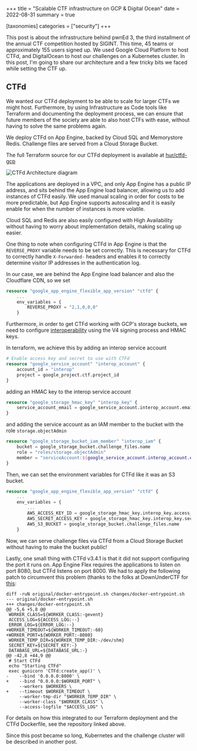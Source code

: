 +++
title = "Scalable CTF infrastructure on GCP & Digital Ocean"
date = 2022-08-31
summary = true

[taxonomies]
categories = ["security"]
+++

This post is about the infrastructure behind pwnEd 3, the third installment of the annual CTF competition hosted by SIGINT. This time, 45 teams or approximately 155 users signed up. We used Google Cloud Platform to host CTFd, and DigitalOcean to host our challenges on a Kubernetes cluster. In this post, I'm going to share our architecture and a few tricky bits we faced while setting the CTF up.
<!-- more -->

## CTFd

We wanted our CTFd deployment to be able to scale for larger CTFs we might host. Furthermore, by using Infrastructure as Code tools like Terraform and documenting the deployment process, we can ensure that future members of the society are able to also host CTFs with ease, without having to solve the same problems again.

We deploy CTFd on App Engine, backed by Cloud SQL and Memorystore Redis. Challenge files are served from a Cloud Storage Bucket.

The full Terraform source for our CTFd deployment is available at [hur/ctfd-gcp](https://github.com/hur/ctfd-gcp)


![CTFd Architecture diagram](https://raw.githubusercontent.com/hur/ctfd-gcp/master/docs/architecture_overview.svg)

The applications are deployed in a VPC, and only App Engine has a public IP address, and sits behind the App Engine load balancer, allowing us to add instances of CTFd easily. We used manual scaling in order for costs to be more predictable, but App Engine supports autoscaling and it is easily enable for when the number of instances is more volatile.

Cloud SQL and Redis are also easily configured with High Availability without having to worry about implementation details, making scaling up easier.

One thing to note when configuring CTFd in App Engine is that the `REVERSE_PROXY` variable needs to be set correctly. This is necessary for CTFd to correctly handle `X-Forwarded-` headers and enables it to correctly determine visitor IP addresses in the authentication log. 

In our case, we are behind the App Engine load balancer and also the Cloudflare CDN, so we set 
```tf
resource "google_app_engine_flexible_app_version" "ctfd" {
    ...
    env_variables = {
        REVERSE_PROXY = "2,1,0,0,0"
    }
```

Furthermore, in order to get CTFd working with GCP's storage buckets, 
we need to configure [interoperability](https://cloud.google.com/storage/docs/interoperability) using the V4 signing process and HMAC keys. 

In terraform, we achieve this by adding an interop service account
```tf
# Enable access key and secret to use with CTFd
resource "google_service_account" "interop_account" {
    account_id = "interop"
    project = google_project.ctf.project_id
}
```
adding an HMAC key to the interop service account
```tf
resource "google_storage_hmac_key" "interop_key" {
    service_account_email = google_service_account.interop_account.email
}
```
and adding the service account as an IAM member to the bucket with the role `storage.objectAdmin`
```tf
resource "google_storage_bucket_iam_member" "interop_iam" {
    bucket = google_storage_bucket.challenge_files.name
    role = "roles/storage.objectAdmin"
    member = "serviceAccount:${google_service_account.interop_account.email}"
}
```
Then, we can set the environment variables for CTFd like it was an S3 bucket.
```tf
resource "google_app_engine_flexible_app_version" "ctfd" {
    ...
    env_variables = {
        ...
        AWS_ACCESS_KEY_ID = google_storage_hmac_key.interop_key.access_id
        AWS_SECRET_ACCESS_KEY = google_storage_hmac_key.interop_key.secret
        AWS_S3_BUCKET = google_storage_bucket.challenge_files.name
    }
```
Now, we can serve challenge files via CTFd from a Cloud Storage Bucket without having to make the bucket public!

Lastly, one small thing with CTFd v3.4.1 is that it did not support configuring the port it runs on. App Engine Flex requires the applications to listen on port 8080, but CTFd listens on port 8000. We had to apply the following patch to circumvent this problem (thanks to the folks at DownUnderCTF for [this](https://github.com/DownUnderCTF/ctfd-appengine/blob/master/patch.txt):
```
diff -ruN original/docker-entrypoint.sh changes/docker-entrypoint.sh
--- original/docker-entrypoint.sh
+++ changes/docker-entrypoint.sh
@@ -5,6 +5,8 @@
 WORKER_CLASS=${WORKER_CLASS:-gevent}
 ACCESS_LOG=${ACCESS_LOG:--}
 ERROR_LOG=${ERROR_LOG:--}
+WORKER_TIMEOUT=${WORKER_TIMEOUT:-60}
+WORKER_PORT=${WORKER_PORT:-8080}
 WORKER_TEMP_DIR=${WORKER_TEMP_DIR:-/dev/shm}
 SECRET_KEY=${SECRET_KEY:-}
 DATABASE_URL=${DATABASE_URL:-}
@@ -42,8 +44,9 @@
 # Start CTFd
 echo "Starting CTFd"
 exec gunicorn 'CTFd:create_app()' \
-    --bind '0.0.0.0:8000' \
+    --bind "0.0.0.0:$WORKER_PORT" \
     --workers $WORKERS \
+    --timeout $WORKER_TIMEOUT \
     --worker-tmp-dir "$WORKER_TEMP_DIR" \
     --worker-class "$WORKER_CLASS" \
     --access-logfile "$ACCESS_LOG" \
```

For details on how this integrated to our Terraform deployment and the CTFd Dockerfile, see the repository linked above. 

Since this post became so long, Kubernetes and the challenge cluster will be described in another post.
